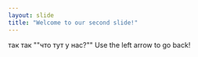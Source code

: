 ```yaml
---
layout: slide
title: "Welcome to our second slide!"
---
```

так так ""что тут у нас?""
Use the left arrow to go back!
